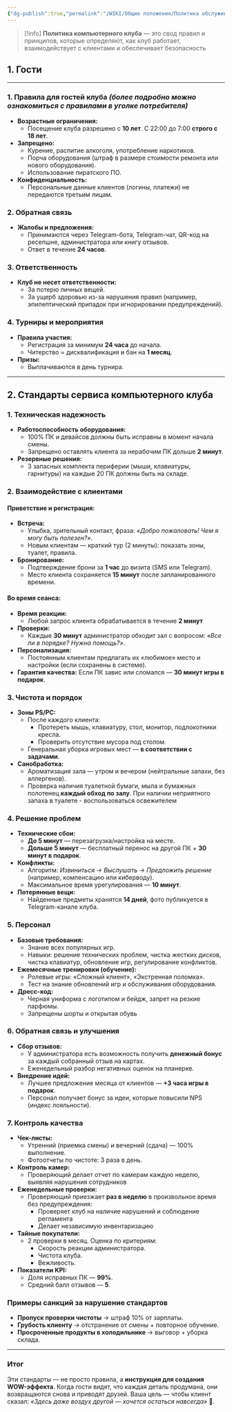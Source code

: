 ```yaml
---
{"dg-publish":true,"permalink":"/WIKI/Общие положения/Политика обслуживания ?/"}
---
```


> [!info]
> **Политика компьютерного клуба** — это свод правил и принципов, которые определяют, как клуб работает, взаимодействует с клиентами и обеспечивает безопасность
## **1. Гости** 
___
### **1. Правила для гостей клуба** *(более подробно можно ознакомиться с правилами в уголке потребителя)*
- **Возрастные ограничения:**
    - Посещение клуба разрешено с **10 лет**. С 22:00 до 7:00 **строго с 18 лет**.
- **Запрещено:**
    - Курение, распитие алкоголя, употребление наркотиков.
    - Порча оборудования (штраф в размере стоимости ремонта или нового оборудования).
    - Использование пиратского ПО.   
- **Конфиденциальность:**
    - Персональные данные клиентов (логины, платежи) не передаются третьим лицам.

### **2. Обратная связь**
- **Жалобы и предложения:**
    - Принимаются через Telegram-бота, Telegram-чат, QR-код на ресепшне, администратора или книгу отзывов.
    - Ответ в течение **24 часов**.

### **3. Ответственность**
- **Клуб не несет ответственности:**
    - За потерю личных вещей.
    - За ущерб здоровью из-за нарушения правил (например, эпилептический припадок при игнорировании предупреждений).

### **4. Турниры и мероприятия**
- **Правила участия:**
    - Регистрация за минимум **24 часа** до начала.
    - Читерство = дисквалификация и бан на **1 месяц**.
- **Призы:**
    - Выплачиваются в день турнира.

---
## **2. Стандарты сервиса компьютерного клуба**  
### **1. Техническая надежность**  
- **Работоспособность оборудования:**  
  - 100% ПК и девайсов должны быть исправны в момент начала смены.  
  - Запрещено оставлять клиента за нерабочим ПК дольше **2 минут**.  
- **Резервные решения:**  
  - 3 запасных комплекта периферии (мыши, клавиатуры, гарнитуры) на каждые 20 ПК должны быть на складе.  

### **2. Взаимодействие с клиентами**  
#### **Приветствие и регистрация:**  
- **Встреча:**  
  - Улыбка, зрительный контакт, фраза: *«Добро пожаловать! Чем я могу быть полезен?»*.  
  - Новым клиентам — краткий тур (2 минуты): показать зоны, туалет, правила.  
- **Бронирование:**  
  - Подтверждение брони за **1 час** до визита (SMS или Telegram).  
  - Место клиента сохраняется **15 минут** после запланированного времени.

#### **Во время сеанса:**  
- **Время реакции:** 
  - Любой запрос клиента обрабатывается в течение **2 минут**
- **Проверки:**  
  - Каждые **30 минут** администратор обходит зал с вопросом: *«Все ли в порядке? Нужна помощь?»*.  
- **Персонализация:**  
  - Постоянным клиентам предлагать их «любимое» место и настройки (если сохранены в системе).
 - **Гарантия качества:** Если ПК завис или сломался — **30 минут игры в подарок**.

### **3. Чистота и порядок**  
- **Зоны PS/PC:**  
  - После каждого клиента:  
    - Протереть мышь, клавиатуру, стол, монитор, подлокотники кресла.  
    - Проверить отсутствие мусора под столом.  
  - Генеральная уборка игровых мест — **в соответствии с задачами**.  
- **Санобработка:**  
  - Ароматизация зала — утром и вечером (нейтральные запахи, без аллергенов).
  - Проверка наличия туалетной бумаги, мыла и бумажных полотенец **каждый обход по залу**. При наличии неприятного запаха в туалете - воспользоваться освежителем

### **4. Решение проблем**  
- **Технические сбои:**  
  - **До 5 минут** — перезагрузка/настройка на месте.  
  - **Дольше 5 минут** — бесплатный перенос на другой ПК + **30 минут в подарок**.  
- **Конфликты:**  
  - Алгоритм: *Извиниться → Выслушать → Предложить решение* (например, компенсацию или киберводу).  
  - Максимальное время урегулирования — **10 минут**.  
- **Потерянные вещи:**  
  - Найденные предметы хранятся **14 дней**, фото публикуется в Telegram-канале клуба.

### **5. Персонал**  
- **Базовые требования:**  
  - Знание всех популярных игр.  
  - Навыки: решение технических проблем, чистка жестких дисков, чистка клавиатур, обновление игр, регулирование конфликтов.
- **Ежемесячные тренировки (обучение):**  
  - Ролевые игры: «Сложный клиент», «Экстренная поломка».  
  - Тест на знание обновлений игр и обслуживания оборудования. 
- **Дресс-код:**  
  - Черная униформа с логотипом и бейдж, запрет на резкие парфюмы.
  - Запрещены шорты и открытая обувь

### **6. Обратная связь и улучшения**  
- **Сбор отзывов:**  
  - У администратора есть возможность получить **денежный бонус** за каждый собранный отзыв на картах. 
  - Еженедельный разбор негативных оценок на планерке.  
- **Внедрение идей:**  
  - Лучшее предложение месяца от клиентов — **+3 часа игры в подарок**.  
  - Персонал получает бонус за идеи, которые повысили NPS (индекс лояльности).

### **7. Контроль качества**  
- **Чек-листы:**  
  - Утренний (приемка смены) и вечерний (сдача) — 100% выполнение.  
  - Фотоотчеты по чистоте: 3 раза в день.  
- **Контроль камер:**
	- Проверяющий делает отчет по камерам каждую неделю, выявляя нарушения сотрудников
- **Еженедельные проверки:**
	- Проверяющий приезжает **раз в неделю** в произвольное время без предупреждения:
	  - Проверяет клуб на наличие нарушений и соблюдение регламента
	  - Делает независимую инвентаризацию
- **Тайные покупатели:**  
  - 2 проверки в месяц. Оценка по критериям:  
    - Скорость реакции администратора.  
    - Чистота клуба.  
    - Вежливость. 
- **Показатели KPI:**  
  - Доля исправных ПК — **99%**.  
  - Средний балл отзывов — **5**.  

### **Примеры санкций за нарушение стандартов**  
- **Пропуск проверки чистоты** → штраф 10% от зарплаты.  
- **Грубость клиенту** → отстранение от смены + повторное обучение.  
- **Просроченные продукты в холодильнике** → выговор + уборка склада.

---

### **Итог**  
Эти стандарты — не просто правила, а **инструкция для создания WOW-эффекта**. Когда гости видят, что каждая деталь продумана, они возвращаются снова и приводят друзей. Ваша цель — чтобы клиент сказал: *«Здесь даже воздух другой — хочется остаться навсегда»* 🚀.